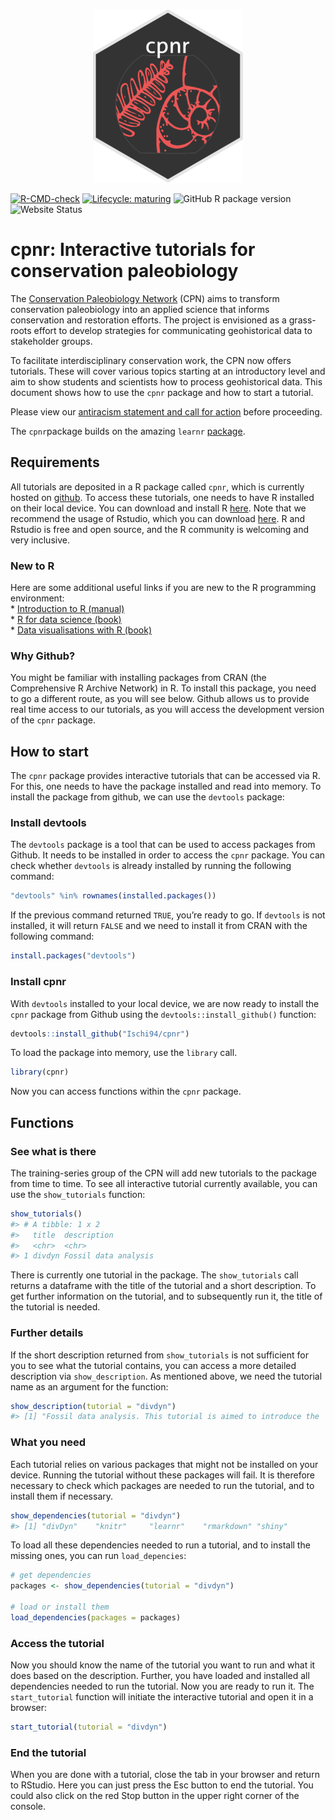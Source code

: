 
<!-- README.md is generated from README.Rmd. Please edit that file -->
<p align="center">
<img width="240" height="278" src="https://raw.githubusercontent.com/Ischi94/cpnr/master/man/figures/logo.png">
</p>

<!-- badges: start -->
[![R-CMD-check](https://github.com/Ischi94/cpnr/workflows/R-CMD-check/badge.svg)](https://github.com/Ischi94/cpnr/actions)
[![Lifecycle:
maturing](https://img.shields.io/badge/lifecycle-maturing-blue.svg)](https://www.tidyverse.org/lifecycle/#maturing)
![GitHub R package
version](https://img.shields.io/github/r-package/v/Ischi94/cpnr)
![Website
Status](https://img.shields.io/github/workflow/status/Ischi94/cpnr/pkgdown)
<!-- badges: end -->

# cpnr: Interactive tutorials for conservation paleobiology

The [Conservation Paleobiology
Network](https://conservationpaleorcn.org/) (CPN) aims to transform
conservation paleobiology into an applied science that informs
conservation and restoration efforts. The project is envisioned as a
grass-roots effort to develop strategies for communicating geohistorical
data to stakeholder groups.

To facilitate interdisciplinary conservation work, the CPN now offers
tutorials. These will cover various topics starting at an introductory
level and aim to show students and scientists how to process
geohistorical data. This document shows how to use the `cpnr` package
and how to start a tutorial.

Please view our [antiracism statement and call for
action](https://conservationpaleorcn.org/anti-racism-statement-and-call-for-action/)
before proceeding.

The `cpnr`package builds on the amazing `learnr`
[package](https://rstudio.github.io/learnr/).

## Requirements

All tutorials are deposited in a R package called `cpnr`, which is
currently hosted on [github](https://github.com/Ischi94/cpnr). To access
these tutorials, one needs to have R installed on their local device.
You can download and install R [here](https://cran.r-project.org/). Note
that we recommend the usage of Rstudio, which you can download
[here](https://rstudio.com/products/rstudio/download/). R and Rstudio is
free and open source, and the R community is welcoming and very
inclusive.

### New to R

Here are some additional useful links if you are new to the R
programming environment:  
\* [Introduction to R
(manual)](https://cran.r-project.org/doc/manuals/r-release/R-intro.pdf)  
\* [R for data science (book)](https://r4ds.had.co.nz/index.html)  
\* [Data visualisations with R (book)](https://ggplot2-book.org/)

### Why Github?

You might be familiar with installing packages from CRAN (the
Comprehensive R Archive Network) in R. To install this package, you need
to go a different route, as you will see below. Github allows us to
provide real time access to our tutorials, as you will access the
development version of the `cpnr` package.

## How to start

The `cpnr` package provides interactive tutorials that can be accessed
via R. For this, one needs to have the package installed and read into
memory. To install the package from github, we can use the `devtools`
package:

### Install devtools

The `devtools` package is a tool that can be used to access packages
from Github. It needs to be installed in order to access the `cpnr`
package. You can check whether `devtools` is already installed by
running the following command:

``` r
"devtools" %in% rownames(installed.packages())
```

If the previous command returned `TRUE`, you’re ready to go. If
`devtools` is not installed, it will return `FALSE` and we need to
install it from CRAN with the following command:

``` r
install.packages("devtools")
```

### Install cpnr

With `devtools` installed to your local device, we are now ready to
install the `cpnr` package from Github using the
`devtools::install_github()` function:

``` r
devtools::install_github("Ischi94/cpnr")
```

To load the package into memory, use the `library` call.

``` r
library(cpnr)
```

Now you can access functions within the `cpnr` package.

## Functions

### See what is there

The training-series group of the CPN will add new tutorials to the
package from time to time. To see all interactive tutorial currently
available, you can use the `show_tutorials` function:

``` r
show_tutorials()
#> # A tibble: 1 x 2
#>   title  description         
#>   <chr>  <chr>               
#> 1 divdyn Fossil data analysis
```

There is currently one tutorial in the package. The `show_tutorials`
call returns a dataframe with the title of the tutorial and a short
description. To get further information on the tutorial, and to
subsequently run it, the title of the tutorial is needed.

### Further details

If the short description returned from `show_tutorials` is not
sufficient for you to see what the tutorial contains, you can access a
more detailed description via `show_description`. As mentioned above, we
need the tutorial name as an argument for the function:

``` r
show_description(tutorial = "divdyn")
#> [1] "Fossil data analysis. This tutorial is aimed to introduce the `divDyn` package and its applications to data from the fossil record. In particular, you learn how to calculate taxonomic richness, extinction and origination rates from time‐binned fossil data using  state‐of‐the‐art methodology"
```

### What you need

Each tutorial relies on various packages that might not be installed on
your device. Running the tutorial without these packages will fail. It
is therefore necessary to check which packages are needed to run the
tutorial, and to install them if necessary.

``` r
show_dependencies(tutorial = "divdyn")
#> [1] "divDyn"    "knitr"     "learnr"    "rmarkdown" "shiny"
```

To load all these dependencies needed to run a tutorial, and to install
the missing ones, you can run `load_depencies`:

``` r
# get dependencies
packages <- show_dependencies(tutorial = "divdyn")

# load or install them
load_dependencies(packages = packages)
```

### Access the tutorial

Now you should know the name of the tutorial you want to run and what it
does based on the description. Further, you have loaded and installed
all dependencies needed to run the tutorial. Now you are ready to run
it. The `start_tutorial` function will initiate the interactive tutorial
and open it in a browser:

``` r
start_tutorial(tutorial = "divdyn")
```

### End the tutorial

When you are done with a tutorial, close the tab in your browser and
return to RStudio. Here you can just press the Esc button to end the
tutorial. You could also click on the red Stop button in the upper right
corner of the console.
